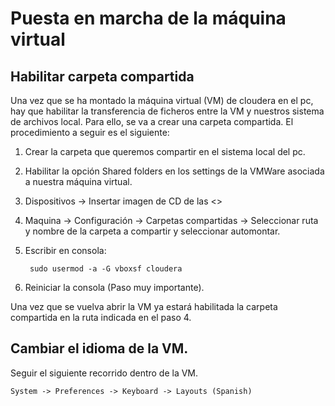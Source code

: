 # **Puesta en marcha de la máquina virtual**

## **Habilitar carpeta compartida**
Una vez que se ha montado la máquina virtual (VM) de cloudera en el pc, hay que habilitar la transferencia de ficheros entre la VM y nuestros sistema de archivos local. Para ello, se va a crear una carpeta compartida. El procedimiento a seguir es el siguiente:

1) Crear la carpeta que queremos compartir en el sistema local del pc.

2) Habilitar la opción Shared folders en los settings de la VMWare asociada a nuestra máquina virtual.

3) Dispositivos -> Insertar imagen de CD de las <<Guest Additions>>

4) Maquina -> Configuración -> Carpetas compartidas -> Seleccionar ruta y nombre de la carpeta a compartir y seleccionar automontar.

5) Escribir en consola:

        sudo usermod -a -G vboxsf cloudera

6) Reiniciar la consola (Paso muy importante).

Una vez que se vuelva abrir la VM ya estará habilitada la carpeta compartida en la ruta indicada en el paso 4.

## **Cambiar el idioma de la VM.**

Seguir el siguiente recorrido dentro de la VM.

    System -> Preferences -> Keyboard -> Layouts (Spanish)